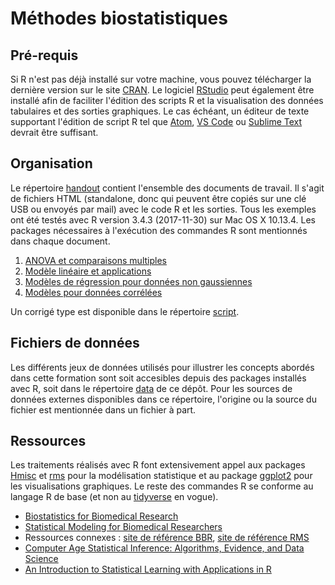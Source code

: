 # Méthodes biostatistiques

## Pré-requis

Si R n'est pas déjà installé sur votre machine, vous pouvez télécharger la dernière version sur le site [CRAN](http://cran.r-project.org). Le logiciel [RStudio](http://www.rstudio.com) peut également être installé afin de faciliter l'édition des scripts R et la visualisation des données tabulaires et des sorties graphiques. Le cas échéant, un éditeur de texte supportant l'édition de script R tel que [Atom](https://atom.io), [VS Code](https://code.visualstudio.com) ou [Sublime Text](https://www.sublimetext.com) devrait être suffisant.

## Organisation

Le répertoire [handout](https://github.com/even4void/rstats-biostats/tree/master/handout) contient l'ensemble des documents de travail. Il s'agit de fichiers HTML (standalone, donc qui peuvent être copiés sur une clé USB ou envoyés par mail) avec le code R et les sorties. Tous les exemples ont été testés avec R version 3.4.3 (2017-11-30) sur Mac OS X 10.13.4. Les packages nécessaires à l'exécution des commandes R sont mentionnés dans chaque document.

1. [ANOVA et comparaisons multiples](practical01.html)
2. [Modèle linéaire et applications](practical02.html)
3. [Modèles de régression pour données non gaussiennes](practical03.html)
4. [Modèles pour données corrélées](practical04.html)

Un corrigé type est disponible dans le répertoire [script](https://github.com/even4void/rstats-biostats/tree/master/scripts).

## Fichiers de données

Les différents jeux de données utilisés pour illustrer les concepts abordés dans cette formation sont soit accesibles depuis des packages installés avec R, soit dans le répertoire [data](https://github.com/even4void/rstats-biostats/tree/master/data) de ce dépôt. Pour les sources de données externes disponibles dans ce répertoire, l'origine ou la source du fichier est mentionnée dans un fichier à part.

## Ressources

Les traitements réalisés avec R font extensivement appel aux packages [Hmisc](https://cran.r-project.org/web/packages/Hmisc/index.html) et [rms](https://cran.r-project.org/web/packages/rms/index.html) pour la modélisation statistique et au package [ggplot2](http://ggplot2.tidyverse.org) pour les visualisations graphiques. Le reste des commandes R se conforme au langage R de base (et non au [tidyverse](https://www.tidyverse.org) en vogue).

- [Biostatistics for Biomedical Research](http://fharrell.com/doc/bbr.pdf)
- [Statistical Modeling for Biomedical Researchers](http://biostat.mc.vanderbilt.edu/dupontwd/wddtext/)
- Ressources connexes : [site de référence BBR](http://biostat.mc.vanderbilt.edu/wiki/Main/ClinStat), [site de référence RMS](http://biostat.mc.vanderbilt.edu/wiki/Main/RmS)
- [Computer Age Statistical Inference: Algorithms, Evidence, and Data Science](https://web.stanford.edu/~hastie/CASI/)
- [An Introduction to Statistical Learning with Applications in R](http://www-bcf.usc.edu/~gareth/ISL/)
